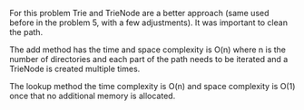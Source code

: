 For this problem Trie and TrieNode are a better approach (same used before in the problem 5, with a few adjustments). It was important to clean the path.

The add method has the time and space complexity is O(n) where n is the number of directories and each part of the path needs to be iterated and a TrieNode is created multiple times.

The lookup method the time complexity is O(n) and space complexity is O(1) once that no additional memory is allocated.

